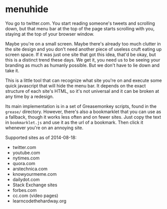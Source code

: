 menuhide
========

You go to twitter.com. You start reading someone's tweets and scrolling down, but that menu bar at the top of the page starts scrolling with you, staying at the top of your browser window.

Maybe you're on a small screen. Maybe there's already too much clutter in the site design and you don't need another piece of useless cruft eating up screen space. If it was just one site that got this idea, that'd be okay, but this is a distinct trend these days. We get it, you need us to be seeing your branding as much as humanly possible. But we don't have to lie down and take it.

This is a little tool that can recognize what site you're on and execute some quick javascript that will hide the menu bar. It depends on the exact structure of each site's HTML, so it's not universal and it can be broken at any time by a redesign.

Its main implementation is in a set of Greasemonkey scripts, found in the `grease/` directory. However, there's also a bookmarklet that you can use as a fallback, though it works less often and on fewer sites. Just copy the text in `bookmarklet.js` and use it as the url of a bookmark. Then click it whenever you're on an annoying site.

Supported sites as of 2014-08-18:
- twitter.com
- youtube.com
- nytimes.com
- quora.com
- arstechnica.com
- knowyourmeme.com
- dailydot.com
- Stack Exchange sites
- forbes.com
- cc.com (video pages)
- learncodethehardway.org

